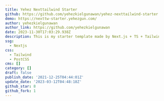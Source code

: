 ```yaml
---
title: Yehez Nexttailwind Starter
github: https://github.com/yehezkielgunawan/yehez-nexttailwind-starter
demo: https://nexttw-starter.yehezgun.com/
author: yehezkielgunawan
author_link: https://github.com/yehezkielgunawan
date: 2023-11-30T17:03:29.938Z
description: This is my starter template made by Next.js + TS + Tailwind CSS
ssg:
  - Nextjs
css:
  - Tailwind
  - PostCSS
cms: []
category: []
draft: false
publish_date: '2021-12-25T04:44:01Z'
update_date: '2023-03-12T04:48:18Z'
github_star: 8
github_fork: 1
---
```


